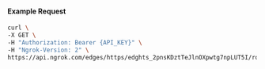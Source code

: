 <!-- Code generated for API Clients. DO NOT EDIT. -->

#### Example Request

```bash
curl \
-X GET \
-H "Authorization: Bearer {API_KEY}" \
-H "Ngrok-Version: 2" \
https://api.ngrok.com/edges/https/edghts_2pnsKDztTeJlnOXpwtg7npLUT5I/routes/edghtsrt_2pnsKDFj5JzJBX0nzEXnLbfxdtp/circuit_breaker
```
